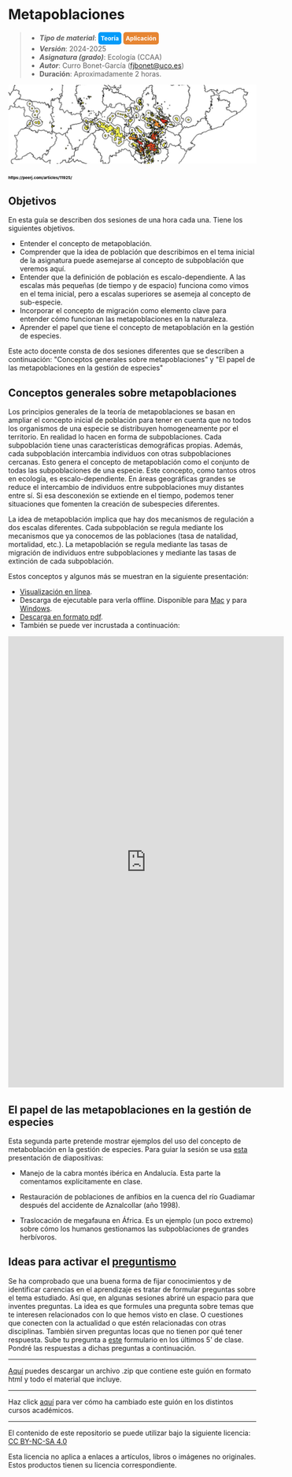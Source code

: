 # Metapoblaciones


> + **_Tipo de material_**: <span style="display: inline-block; font-size: 12px; color: white; background-color: #029BF9; border-radius: 5px; padding: 5px; font-weight: bold;"> Teoría</span> <span style="display: inline-block; font-size: 12px; color: white; background-color: #E68532; border-radius: 5px; padding: 5px; font-weight: bold;"> Aplicación</span>
> + **_Versión_**: 2024-2025
> + **_Asignatura (grado)_**: Ecología (CCAA)
> + **_Autor_**: Curro Bonet-García (fjbonet@uco.es)
> + **Duración**: Aproximadamente 2 horas.

![portada](https://raw.githubusercontent.com/aprendiendo-cosas/Te_metapoblaciones_ecologia_ccaa/2023-2024/imagenes/portada.png)


<span style="color:black;font-weight:700;font-size:8px">
    https://peerj.com/articles/11925/
</span>



## Objetivos 

En esta guía se describen dos sesiones de una hora cada una. Tiene los siguientes objetivos. 

+ Entender el concepto de metapoblación. 
+ Comprender que la idea de población que describimos en el tema inicial de la asignatura puede asemejarse al concepto de subpoblación que veremos aquí.
+ Entender que la definición de población es escalo-dependiente. A las escalas más pequeñas (de tiempo y de espacio) funciona como vimos en el tema inicial, pero a escalas superiores se asemeja al concepto de sub-especie.
+ Incorporar el concepto de migración como elemento clave para entender cómo funcionan las metapoblaciones en la naturaleza.
+ Aprender el papel que tiene el concepto de metapoblación en la gestión de especies.

Este acto docente consta de dos sesiones diferentes que se describen a continuación: "Conceptos generales sobre metapoblaciones" y "El papel de las metapoblaciones en la gestión de especies"



## Conceptos generales sobre metapoblaciones
Los principios generales de la teoría de metapoblaciones se basan en ampliar el concepto inicial de población para tener en cuenta que no todos los organismos de una especie se distribuyen homogeneamente por el territorio. En realidad lo hacen en forma de subpoblaciones. Cada subpoblación tiene unas características demográficas propias. Además, cada subpoblación intercambia individuos con otras subpoblaciones cercanas. Esto genera el concepto de metapoblación como el conjunto de todas las subpoblaciones de una especie. Este concepto, como tantos otros en ecología, es escalo-dependiente. En áreas geográficas grandes se reduce el intercambio de individuos entre subpoblaciones muy distantes entre sí. Si esa desconexión se extiende en el tiempo, podemos tener situaciones que fomenten la creación de subespecies diferentes. 

La idea de metapoblación implica que hay dos mecanismos de regulación a dos escalas diferentes. Cada subpoblación se regula mediante los mecanismos que ya conocemos de las poblaciones (tasa de natalidad, mortalidad, etc.). La metapoblación se regula mediante las tasas de migración de individuos entre subpoblaciones y mediante las tasas de extinción de cada subpoblación.

Estos conceptos y algunos más se muestran en la siguiente presentación:

+ [Visualización en línea](https://prezi.com/view/ozK4bgupN9vxSxgBC5ds/).
+ Descarga de ejecutable para verla offline. Disponible para  [Mac](https://github.com/aprendiendo-cosas/Te_metapoblaciones_ecologia_ccaa/raw/2023-2024/presentacion/teoria_metapoblaciones.zip) y para [Windows](https://github.com/aprendiendo-cosas/Te_metapoblaciones_ecologia_ccaa/raw/2023-2024/presentacion/teoria_metapoblaciones.exe).
+ [Descarga en formato pdf](https://github.com/aprendiendo-cosas/Te_metapoblaciones_ecologia_ccaa/raw/2023-2024/presentacion/teoria_metapoblaciones.pdf).
+ También se puede ver incrustada a continuación:

<iframe src="https://prezi.com/p/embed/ozK4bgupN9vxSxgBC5ds/" id="iframe_container" frameborder="0" webkitallowfullscreen="" mozallowfullscreen="" allowfullscreen="" allow="autoplay; fullscreen" height="915" width="560"></iframe>



## El papel de las metapoblaciones en la gestión de especies

Esta segunda parte pretende mostrar ejemplos del uso del concepto de metaboblación en la gestión de especies. Para guiar la sesión se usa [esta](https://github.com/aprendiendo-cosas/Te_metapoblaciones_ecologia_ccaa/raw/2023-2024/presentacion/aplicaciones_metapoblaciones.pptx) presentación de diapositivas:

+ Manejo de la cabra montés ibérica en Andalucía. Esta parte la comentamos explícitamente en clase.

+ Restauración de poblaciones de anfibios en la cuenca del río Guadiamar después del accidente de Aznalcollar (año 1998). 

+ Traslocación de megafauna en África. Es un ejemplo (un poco extremo) sobre cómo los humanos gestionamos las subpoblaciones de grandes herbívoros. 



## Ideas para activar el [preguntismo](https://aprendientesdotorg.wordpress.com/2015/10/15/activar-el-preguntismo/)

Se ha comprobado que una buena forma de fijar conocimientos y de identificar carencias en el aprendizaje es tratar de formular preguntas sobre el tema estudiado. Así que, en algunas sesiones abriré un espacio para que inventes preguntas. La idea es que formules una pregunta sobre temas que te interesen relacionados con lo que hemos visto en clase. O cuestiones que conecten con la actualidad o que estén relacionadas con otras disciplinas. También sirven preguntas locas que no tienen por qué tener respuesta. Sube tu pregunta a [este](https://docs.google.com/forms/d/e/1FAIpQLScs9QiBABvvDUt1La1wNdGmao9PplCMSReVgV8wBIX5Q3YTZQ/viewform?usp=sf_link) formulario en los últimos 5' de clase. Pondré las respuestas a dichas preguntas a continuación. 






****

[Aquí](https://github.com/aprendiendo-cosas/Te_metapoblaciones_ecologia_ccaa/archive/refs/tags/2024_2025.zip) puedes descargar un archivo .zip que contiene este guión en formato html y todo el material que incluye.

****
Haz click [aquí](https://github.com/aprendiendo-cosas/Te_metapoblaciones_ecologia_ccaa/releases) para ver cómo ha cambiado este guión en los distintos cursos académicos.

****
 <p xmlns:cc="http://creativecommons.org/ns#" >El contenido de este repositorio se puede utilizar bajo la siguiente licencia:  <a  href="https://creativecommons.org/licenses/by-nc-sa/4.0/?ref=chooser-v1"  target="_blank" rel="license noopener noreferrer"  style="display:inline-block;">CC BY-NC-SA 4.0<img  style="height:22px!important;margin-left:3px;vertical-align:text-bottom;"   src="https://mirrors.creativecommons.org/presskit/icons/cc.svg?ref=chooser-v1"  alt=""><img  style="height:22px!important;margin-left:3px;vertical-align:text-bottom;"   src="https://mirrors.creativecommons.org/presskit/icons/by.svg?ref=chooser-v1"  alt=""><img  style="height:22px!important;margin-left:3px;vertical-align:text-bottom;"   src="https://mirrors.creativecommons.org/presskit/icons/nc.svg?ref=chooser-v1"  alt=""><img  style="height:22px!important;margin-left:3px;vertical-align:text-bottom;"   src="https://mirrors.creativecommons.org/presskit/icons/sa.svg?ref=chooser-v1"  alt=""></a></p> 

<p>Esta licencia no aplica a enlaces a artículos, libros o imágenes no originales. Estos productos tienen su licencia correspondiente.</p>
